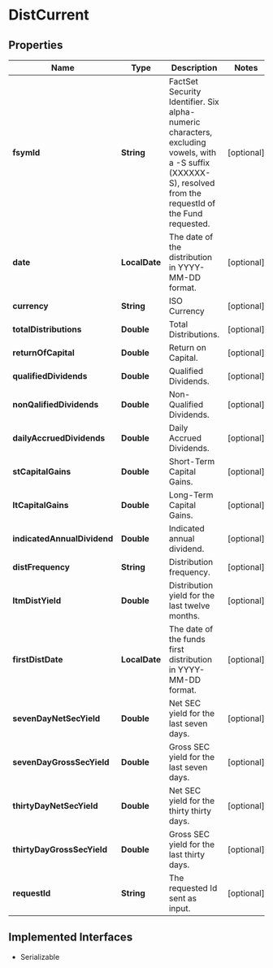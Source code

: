 

# DistCurrent


## Properties

Name | Type | Description | Notes
------------ | ------------- | ------------- | -------------
**fsymId** | **String** | FactSet Security Identifier. Six alpha-numeric characters, excluding vowels, with a -S suffix (XXXXXX-S), resolved from the requestId of the Fund requested. |  [optional]
**date** | **LocalDate** | The date of the distribution in YYYY-MM-DD format. |  [optional]
**currency** | **String** | ISO Currency |  [optional]
**totalDistributions** | **Double** | Total Distributions. |  [optional]
**returnOfCapital** | **Double** | Return on Capital. |  [optional]
**qualifiedDividends** | **Double** | Qualified Dividends. |  [optional]
**nonQalifiedDividends** | **Double** | Non-Qualified Dividends. |  [optional]
**dailyAccruedDividends** | **Double** | Daily Accrued Dividends. |  [optional]
**stCapitalGains** | **Double** | Short-Term Capital Gains. |  [optional]
**ltCapitalGains** | **Double** | Long-Term Capital Gains. |  [optional]
**indicatedAnnualDividend** | **Double** | Indicated annual dividend. |  [optional]
**distFrequency** | **String** | Distribution frequency. |  [optional]
**ltmDistYield** | **Double** | Distribution yield for the last twelve months. |  [optional]
**firstDistDate** | **LocalDate** | The date of the funds first distribution in YYYY-MM-DD format. |  [optional]
**sevenDayNetSecYield** | **Double** | Net SEC yield for the last seven days. |  [optional]
**sevenDayGrossSecYield** | **Double** | Gross SEC yield for the last seven days. |  [optional]
**thirtyDayNetSecYield** | **Double** | Net SEC yield for the thirty thirty days. |  [optional]
**thirtyDayGrossSecYield** | **Double** | Gross SEC yield for the last thirty days. |  [optional]
**requestId** | **String** | The requested Id sent as input. |  [optional]


## Implemented Interfaces

* Serializable


